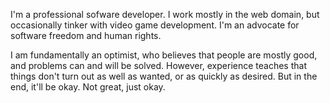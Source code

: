 I'm a professional sofware developer.  I work mostly in the web domain, but occasionally tinker with video game development.  I'm an advocate for software freedom and human rights.

I am fundamentally an optimist, who believes that people are mostly good, and problems can and will be solved.  However, experience teaches that things don't turn out as well as wanted, or as quickly as desired.  But in the end, it'll be okay.  Not great, just okay.
